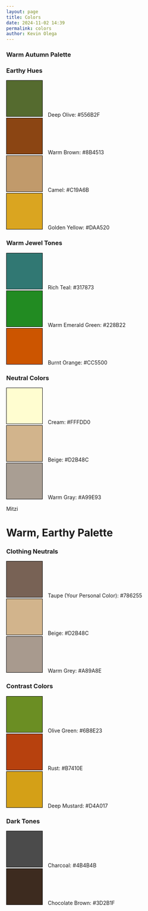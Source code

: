 ```yaml
--- 
layout: page
title: Colors
date: 2024-11-02 14:39
permalink: colors 
author: Kevin Olega 
--- 
```


<h3>Warm Autumn Palette</h3>

<h3>Earthy Hues</h3>
<div class="color-container">
    <div class="color-box" style="background-color: #556B2F; width: 96px; height: 96px; margin-right: 10px; display: inline-block; border: 1px solid #000;"></div>
    <span class="color-label">Deep Olive:</span> <span>#556B2F</span>
</div>
<div class="color-container">
    <div class="color-box" style="background-color: #8B4513; width: 96px; height: 96px; margin-right: 10px; display: inline-block; border: 1px solid #000;"></div>
    <span class="color-label">Warm Brown:</span> <span>#8B4513</span>
</div>
<div class="color-container">
    <div class="color-box" style="background-color: #C19A6B; width: 96px; height: 96px; margin-right: 10px; display: inline-block; border: 1px solid #000;"></div>
    <span class="color-label">Camel:</span> <span>#C19A6B</span>
</div>
<div class="color-container">
    <div class="color-box" style="background-color: #DAA520; width: 96px; height: 96px; margin-right: 10px; display: inline-block; border: 1px solid #000;"></div>
    <span class="color-label">Golden Yellow:</span> <span>#DAA520</span>
</div>

<h3>Warm Jewel Tones</h3>
<div class="color-container">
    <div class="color-box" style="background-color: #317873; width: 96px; height: 96px; margin-right: 10px; display: inline-block; border: 1px solid #000;"></div>
    <span class="color-label">Rich Teal:</span> <span>#317873</span>
</div>
<div class="color-container">
    <div class="color-box" style="background-color: #228B22; width: 96px; height: 96px; margin-right: 10px; display: inline-block; border: 1px solid #000;"></div>
    <span class="color-label">Warm Emerald Green:</span> <span>#228B22</span>
</div>
<div class="color-container">
    <div class="color-box" style="background-color: #CC5500; width: 96px; height: 96px; margin-right: 10px; display: inline-block; border: 1px solid #000;"></div>
    <span class="color-label">Burnt Orange:</span> <span>#CC5500</span>
</div>

<h3>Neutral Colors</h3>
<div class="color-container">
    <div class="color-box" style="background-color: #FFFDD0; width: 96px; height: 96px; margin-right: 10px; display: inline-block; border: 1px solid #000;"></div>
    <span class="color-label">Cream:</span> <span>#FFFDD0</span>
</div>
<div class="color-container">
    <div class="color-box" style="background-color: #D2B48C; width: 96px; height: 96px; margin-right: 10px; display: inline-block; border: 1px solid #000;"></div>
    <span class="color-label">Beige:</span> <span>#D2B48C</span>
</div>
<div class="color-container">
    <div class="color-box" style="background-color: #A99E93; width: 96px; height: 96px; margin-right: 10px; display: inline-block; border: 1px solid #000;"></div>
    <span class="color-label">Warm Gray:</span> <span>#A99E93</span>
</div>


Mitzi

<h1>Warm, Earthy Palette</h1>

<h3>Clothing Neutrals</h3>
<div class="color-container">
    <div class="color-box" style="background-color: #786255; width: 96px; height: 96px; margin-right: 10px; display: inline-block; border: 1px solid #000;"></div>
    <span class="color-label">Taupe (Your Personal Color):</span> <span>#786255</span>
</div>
<div class="color-container">
    <div class="color-box" style="background-color: #D2B48C; width: 96px; height: 96px; margin-right: 10px; display: inline-block; border: 1px solid #000;"></div>
    <span class="color-label">Beige:</span> <span>#D2B48C</span>
</div>
<div class="color-container">
    <div class="color-box" style="background-color: #A89A8E; width: 96px; height: 96px; margin-right: 10px; display: inline-block; border: 1px solid #000;"></div>
    <span class="color-label">Warm Grey:</span> <span>#A89A8E</span>
</div>

<h3>Contrast Colors</h3>
<div class="color-container">
    <div class="color-box" style="background-color: #6B8E23; width: 96px; height: 96px; margin-right: 10px; display: inline-block; border: 1px solid #000;"></div>
    <span class="color-label">Olive Green:</span> <span>#6B8E23</span>
</div>
<div class="color-container">
    <div class="color-box" style="background-color: #B7410E; width: 96px; height: 96px; margin-right: 10px; display: inline-block; border: 1px solid #000;"></div>
    <span class="color-label">Rust:</span> <span>#B7410E</span>
</div>
<div class="color-container">
    <div class="color-box" style="background-color: #D4A017; width: 96px; height: 96px; margin-right: 10px; display: inline-block; border: 1px solid #000;"></div>
    <span class="color-label">Deep Mustard:</span> <span>#D4A017</span>
</div>

<h3>Dark Tones</h3>
<div class="color-container">
    <div class="color-box" style="background-color: #4B4B4B; width: 96px; height: 96px; margin-right: 10px; display: inline-block; border: 1px solid #000;"></div>
    <span class="color-label">Charcoal:</span> <span>#4B4B4B</span>
</div>
<div class="color-container">
    <div class="color-box" style="background-color: #3D2B1F; width: 96px; height: 96px; margin-right: 10px; display: inline-block; border: 1px solid #000;"></div>
    <span class="color-label">Chocolate Brown:</span> <span>#3D2B1F</span>
</div>

